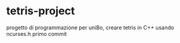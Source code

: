 # tetris-project
progetto di programmazione per uniBo, creare tetris in C++ usando ncurses.h
primo commit
